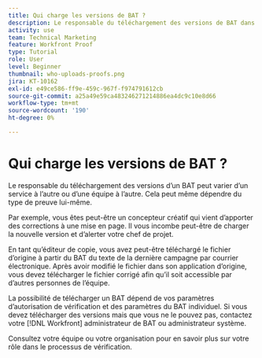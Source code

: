 ```yaml
---
title: Qui charge les versions de BAT ?
description: Le responsable du téléchargement des versions de BAT dans [!DNL  Workfront] peuvent varier. Découvrez les cas d’utilisation courants pour identifier la configuration idéale au sein de votre entreprise.
activity: use
team: Technical Marketing
feature: Workfront Proof
type: Tutorial
role: User
level: Beginner
thumbnail: who-uploads-proofs.png
jira: KT-10162
exl-id: e49ce586-ff9e-459c-967f-f974791612cb
source-git-commit: a25a49e59ca483246271214886ea4dc9c10e8d66
workflow-type: tm+mt
source-wordcount: '190'
ht-degree: 0%

---
```


# Qui charge les versions de BAT ?

Le responsable du téléchargement des versions d’un BAT peut varier d’un service à l’autre ou d’une équipe à l’autre. Cela peut même dépendre du type de preuve lui-même.

Par exemple, vous êtes peut-être un concepteur créatif qui vient d’apporter des corrections à une mise en page. Il vous incombe peut-être de charger la nouvelle version et d’alerter votre chef de projet.

En tant qu’éditeur de copie, vous avez peut-être téléchargé le fichier d’origine à partir du BAT du texte de la dernière campagne par courrier électronique. Après avoir modifié le fichier dans son application d’origine, vous devez télécharger le fichier corrigé afin qu’il soit accessible par d’autres personnes de l’équipe.

La possibilité de télécharger un BAT dépend de vos paramètres d’autorisation de vérification et des paramètres du BAT individuel. Si vous devez télécharger des versions mais que vous ne le pouvez pas, contactez votre [!DNL Workfront] administrateur de BAT ou administrateur système.

Consultez votre équipe ou votre organisation pour en savoir plus sur votre rôle dans le processus de vérification.
